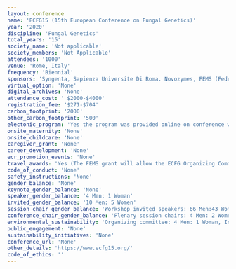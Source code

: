 ```yaml
---
layout: conference 
name: 'ECFG15 (15th European Conference on Fungal Genetics)'
year: '2020'
discipline: 'Fungal Genetics'
total_years: '15'
society_name: 'Not applicable'
society_members: 'Not Applicable'
attendees: '1000'
venue: 'Rome, Italy'
frequency: 'Biennial'
sponsors: 'Syngenta, Sapienza Universite Di Roma. Novozymes, FEMS (Federation of European Microbiological Soceties),  Sapienza Innovazione, FEMS, SIPaV, SARA ENViMOB, BioAware, aquilabiolabs, FungiDB, toxins, microorganism, Elsevier'
virtual_option: 'None'
digital_archives: 'None'
attendance_cost: ' $2000-$4000'
registration_fee: '$271-$704'
carbon_footprint: '2000'
other_carbon_footprint: '500'
electonic_program: 'Yes the program was provided online on conference website.'
onsite_maternity: 'None'
onsite_childcare: 'None'
caregiver_grant: 'None'
career_development: 'None'
ecr_promotion_events: 'None'
travel_awards: 'Yes (The FEMS grant will allow the ECFG Organizing Committee to financially support a maximum of 20 participants. The selected participants will receive 400 euro each to cover travel and accommodation expenses: Eligibility: be a member of a FEMS Member Society* or be recommended by such a member be an Early Career Scientist**, be an Active Microbiologist, be presenting author at the meeting (oral or poster)  '
code_of_conduct: 'None'
safety_instructions: 'None'
gender_balance: 'None'
keynote_gender_balance: 'None'
speaker_gender_balance: '4 Men: 1 Woman'
invited_gender_balance: '10 Men: 5 Women'
session_chair_gender_balance: 'Workshop invited speakers: 66 Men:43 Women'
conference_chair_gender_balance: 'Plenary session chairs: 4 Men: 2 Women, Satelite Workshop Chairs: 12 Men: 8 women'
environmental_sustainability: 'Organizing committee: 4 Men: 1 Woman, International scientific Committee: 19 Men: 4 Women, Italian Scientific Committee: 17 Men: 8 Women'
public_engagement: 'None'
sustainability_initiatives: 'None'
conference_url: 'None'
other_details: 'https://www.ecfg15.org/'
code_of_ethics: ''
---
```

